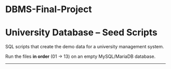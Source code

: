 # DBMS-Final-Project

# University Database – Seed Scripts

SQL scripts that create the demo data for a university management system.

Run the files **in order** (01 → 13) on an empty MySQL/MariaDB database.

---
